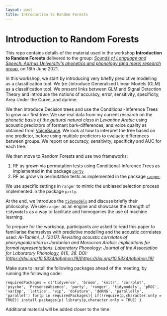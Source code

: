 ```yaml
---
layout: post
title: Introduction to Random Forests
---
```


# Introduction to Random Forests

This repo contains details of the material used in the workshop **Introduction to Random Forests** delivered to the group: *[Sounds of Language and Speech: Aarhus University's phonetics and phonology (and more) research group](https://soundsoflanguageandspeech.wordpress.com/)*, on 16th June 2021.

In this workshop, we start by introducing very briefly predictive modelling as a classification tool. We (re-)introduce Generalised Linear Models (GLM) as a classification tool. We present links between GLM and Signal Detection Theory and introduce the notions of accuracy, error, sensitivity, specificity, Area Under the Curve, and dprime. 

We then introduce Decision trees and use the Conditional-Inference Trees to grow our first tree. We use real data from my current research on the *phonetic basis of the guttural natural class in Levantine Arabic* using acoustic predictors of formant bark-differences, and voice quality as obtained from [VoiceSauce](http://www.phonetics.ucla.edu/voicesauce/). We look at how to interpret the tree based on one predictor, before using multiple predictors to evaluate differences between groups. We report on accuracy, sensitivity, specificity and AUC for each tree. 

We then move to Random Forests and use two frameworks: 
1. RF as grown via permutation tests using Conditional-Inference Trees as implemented in the package [`party`](https://cran.r-project.org/web/packages/party/vignettes/party.pdf) 
2. RF as grow via permutation tests as implemented in the package [`ranger`](https://cran.r-project.org/web/packages/ranger/ranger.pdf)

We use specific settings in `ranger` to mimic the unbiased selection process implemented in the package `party`.

At the end, we introduce the [`tidymodels`](https://www.tidymodels.org/) and discuss briefly their philosophy. We use `ranger` as an engine and showcase the strength of `tidymodels` as a way to facilitate and homogonies the use of machine learning. 

To prepare for the workshop, participants are asked to read this paper to familiarise themselves with predictive modelling and the acoustic correlates used: *Al-Tamimi, J. (2017). Revisiting acoustic correlates of pharyngealization in Jordanian and Moroccan Arabic: Implications for formal representations. Laboratory Phonology: Journal of the Association for Laboratory Phonology, 8(1), 28. DOI: [https://doi.org/10.5334/labphon.19](https://doi.org/10.5334/labphon.19)*

Make sure to install the following packages ahead of the meeting, by running the following code:

`requiredPackages = c('tidyverse', 'broom', 'knitr', 'corrplot', 'psycho', 'PresenceAbsence', 'party', 'ranger', 'tidymodels', 'pROC', 'varImp', 'lattice', 'vip', 'doFuture', 'doRNG', 'parallelly', 'parallel')
for(p in requiredPackages){
  if(!require(p,character.only = TRUE)) install.packages(p)
  library(p,character.only = TRUE)
}
`

Additional material will be added closer to the time


